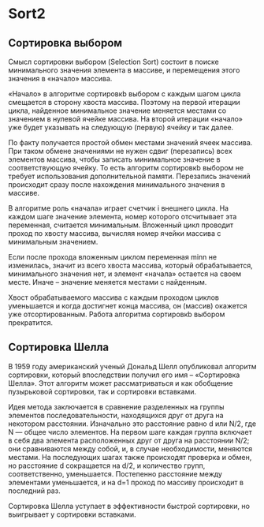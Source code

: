 # Sort2
## Сортировка выбором
Смысл cортировки выбором (Selection Sort) состоит в поиске минимального значения элемента в массиве, и перемещения этого значения в «начало» массива.

«Начало» в алгоритме cортировкb выбором с каждым шагом цикла смещается в сторону хвоста массива. Поэтому на первой итерации цикла, найденное минимальное значение меняется местами со значением в нулевой ячейке массива. На второй итерации «начало» уже будет указывать на следующую (первую) ячейку и так далее.
 
По факту получается простой обмен местами значений ячеек массива. При таком обмене значениями не нужен сдвиг (перезапись) всех элементов массива, чтобы записать минимальное значение в соответствующую ячейку. То есть алгоритм cортировкb выбором не требует использования дополнительной памяти. Перезапись значений происходит сразу после нахождения минимального значения в массиве.

В алгоритме роль «начала» играет счетчик i внешнего цикла. На каждом шаге значение элемента, номер которого отсчитывает эта переменная, считается минимальным. Вложенный цикл проводит проход по хвосту массива, вычисляя номер ячейки массива с минимальным значением.

Если после прохода вложенным циклом переменная minn не изменилась, значит из всего хвоста массива, который обрабатывается, минимального значения нет, и элемент «начала» остается на своем месте. Иначе – значение меняется местами с найденным.

Хвост обрабатываемого массива с каждым проходом циклов уменьшается и когда достигнет конца массива, он (массив) окажется уже отсортированным. Работа алгоритма cортировкb выбором прекратится.

## Сортировка Шелла
В 1959 году американский ученый Дональд Шелл опубликовал алгоритм сортировки, который впоследствии получил его имя – «Сортировка Шелла». Этот алгоритм может рассматриваться и как обобщение пузырьковой сортировки, так и сортировки вставками.

Идея метода заключается в сравнение разделенных на группы элементов последовательности, находящихся друг от друга на некотором расстоянии. Изначально это расстояние равно d или N/2, где N — общее число элементов. На первом шаге каждая группа включает в себя два элемента расположенных друг от друга на расстоянии N/2; они сравниваются между собой, и, в случае необходимости, меняются местами. На последующих шагах также происходят проверка и обмен, но расстояние d сокращается на d/2, и количество групп, соответственно, уменьшается. Постепенно расстояние между элементами уменьшается, и на d=1 проход по массиву происходит в последний раз.

Сортировка Шелла уступает в эффективности быстрой сортировки, но выигрывает у сортировки вставками.
